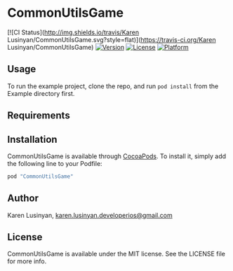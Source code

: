 # CommonUtilsGame

[![CI Status](http://img.shields.io/travis/Karen Lusinyan/CommonUtilsGame.svg?style=flat)](https://travis-ci.org/Karen Lusinyan/CommonUtilsGame)
[![Version](https://img.shields.io/cocoapods/v/CommonUtilsGame.svg?style=flat)](http://cocoapods.org/pods/CommonUtilsGame)
[![License](https://img.shields.io/cocoapods/l/CommonUtilsGame.svg?style=flat)](http://cocoapods.org/pods/CommonUtilsGame)
[![Platform](https://img.shields.io/cocoapods/p/CommonUtilsGame.svg?style=flat)](http://cocoapods.org/pods/CommonUtilsGame)

## Usage

To run the example project, clone the repo, and run `pod install` from the Example directory first.

## Requirements

## Installation

CommonUtilsGame is available through [CocoaPods](http://cocoapods.org). To install
it, simply add the following line to your Podfile:

```ruby
pod "CommonUtilsGame"
```

## Author

Karen Lusinyan, karen.lusinyan.developerios@gmail.com

## License

CommonUtilsGame is available under the MIT license. See the LICENSE file for more info.
